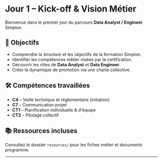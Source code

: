 # Jour 1 – Kick-off & Vision Métier

Bienvenue dans le premier jour du parcours **Data Analyst / Engineer** Simplon.

## 🎯 Objectifs
- Comprendre la structure et les objectifs de la formation Simplon.
- Identifier les compétences métier visées par la certification.
- Découvrir les rôles de **Data Analyst** et **Data Engineer**.
- Créer la dynamique de promotion via une charte collective.

## 🛠 Compétences travaillées
- **C4** – Veille technique et réglementaire (initiation)
- **C7** – Communication projet
- **CT1** – Planification individuelle & d'équipe
- **CT2** – Pilotage collectif

## 📚 Ressources incluses
Consultez le dossier `resources/` pour les fiches métier et documents programme.

---